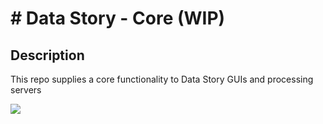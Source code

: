 # # Data Story - Core (WIP)

## Description

This repo supplies a core functionality to Data Story GUIs and processing servers

<img src="https://user-images.githubusercontent.com/3457668/117117786-3d48a900-ad90-11eb-91eb-520f7919d7fa.png">
